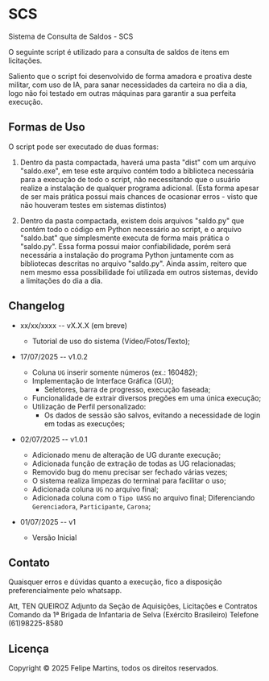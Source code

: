 # SCS
Sistema de Consulta de Saldos - SCS

O seguinte script é utilizado para a consulta de saldos de itens em licitações.

Saliento que o script foi desenvolvido de forma amadora e proativa deste militar, com uso de IA, para sanar necessidades da carteira no dia a dia, logo não foi testado em outras máquinas para garantir a sua perfeita execução.

## Formas de Uso

O script pode ser executado de duas formas:

1) Dentro da pasta compactada, haverá uma pasta "dist" com um arquivo "saldo.exe", em tese este arquivo contém todo a biblioteca necessária para a execução de todo o script, não necessitando que o usuário realize a instalação de qualquer programa adicional. (Esta forma apesar de ser mais prática possui mais chances de ocasionar erros - visto que não houveram testes em sistemas distintos)

2) Dentro da pasta compactada, existem dois arquivos "saldo.py" que contém todo o código em Python necessário ao script, e o arquivo "saldo.bat" que simplesmente executa de forma mais prática o "saldo.py". Essa forma possui maior confiabilidade, porém será necessária a instalação do programa Python juntamente com as bibliotecas descritas no arquivo "saldo.py". Ainda assim, reitero que nem mesmo essa possibilidade foi utilizada em outros sistemas, devido a limitações do dia a dia.

## Changelog

* xx/xx/xxxx -- vX.X.X (em breve)
  * Tutorial de uso do sistema (Vídeo/Fotos/Texto);

* 17/07/2025 -- v1.0.2
  * Coluna `UG` inserir somente números (ex.: 160482);
  * Implementação de Interface Gráfica (GUI);
    * Seletores, barra de progresso, execução faseada;
  * Funcionalidade de extrair diversos pregões em uma única execução;
  * Utilização de Perfil personalizado:
    * Os dados de sessão são salvos, evitando a necessidade de login em todas as execuções;

* 02/07/2025 -- v1.0.1
    * Adicionado menu de alteração de UG durante execução;
    * Adicionada função de extração de todas as UG relacionadas;
    * Removido bug do menu precisar ser fechado várias vezes;
    * O sistema realiza limpezas do terminal para facilitar o uso;
    * Adicionada coluna `UG` no arquivo final;
    * Adicionada coluna com o `Tipo UASG` no arquivo final;
        Diferenciando `Gerenciadora`, `Participante`, `Carona`;

* 01/07/2025 -- v1
  * Versão Inicial


## Contato

Quaisquer erros e dúvidas quanto a execução, fico a disposição preferencialmente pelo whatsapp.

Att,
TEN QUEIROZ
Adjunto da Seção de Aquisições, Licitações e Contratos
Comando da 1ª Brigada de Infantaria de Selva (Exército Brasileiro)
Telefone (61)98225-8580

## Licença

Copyright © 2025 Felipe Martins, todos os direitos reservados.